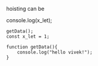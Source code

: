 hoisting can be 

console.log(x_let);

    getData();
    const x_let = 1;

    function getData(){
        console.log("hello vivek!");
    }
